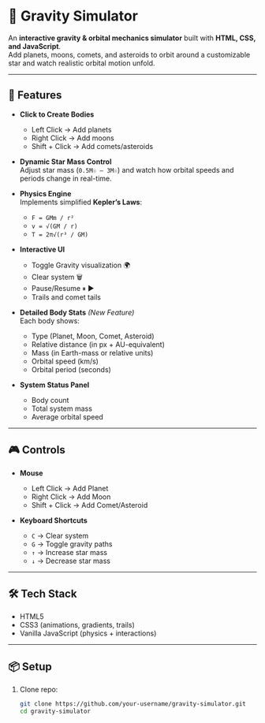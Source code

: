 # 🌌 Gravity Simulator

An **interactive gravity & orbital mechanics simulator** built with **HTML, CSS, and JavaScript**.  
Add planets, moons, comets, and asteroids to orbit around a customizable star and watch realistic orbital motion unfold.

---

## 🚀 Features
- **Click to Create Bodies**  
  - Left Click → Add planets  
  - Right Click → Add moons  
  - Shift + Click → Add comets/asteroids  

- **Dynamic Star Mass Control**  
  Adjust star mass (`0.5M☉ – 3M☉`) and watch how orbital speeds and periods change in real-time.

- **Physics Engine**  
  Implements simplified **Kepler’s Laws**:  
  - `F = GMm / r²`  
  - `v = √(GM / r)`  
  - `T = 2π√(r³ / GM)`  

- **Interactive UI**  
  - Toggle Gravity visualization 🌍  
  - Clear system 🗑  
  - Pause/Resume ⏸ ▶  
  - Trails and comet tails  

- **Detailed Body Stats** *(New Feature)*  
  Each body shows:  
  - Type (Planet, Moon, Comet, Asteroid)  
  - Relative distance (in px + AU-equivalent)  
  - Mass (in Earth-mass or relative units)  
  - Orbital speed (km/s)  
  - Orbital period (seconds)  

- **System Status Panel**  
  - Body count  
  - Total system mass  
  - Average orbital speed  

---

## 🎮 Controls
- **Mouse**  
  - Left Click → Add Planet  
  - Right Click → Add Moon  
  - Shift + Click → Add Comet/Asteroid  

- **Keyboard Shortcuts**  
  - `C` → Clear system  
  - `G` → Toggle gravity paths  
  - `↑` → Increase star mass  
  - `↓` → Decrease star mass  

---

## 🛠 Tech Stack
- HTML5  
- CSS3 (animations, gradients, trails)  
- Vanilla JavaScript (physics + interactions)

---

## 📦 Setup
1. Clone repo:
   ```bash
   git clone https://github.com/your-username/gravity-simulator.git
   cd gravity-simulator
